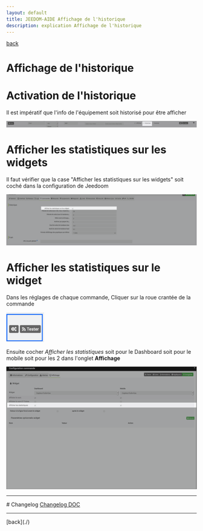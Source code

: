 ```yaml
---
layout: default
title: JEEDOM-AIDE Affichage de l'historique
description: explication Affichage de l'historique
---
```

[back](./)
# Affichage de l'historique

# Activation de l'historique
Il est impératif que l'info de l'équipement soit historisé pour être afficher
<p><img src="../img/help/stats_activation.png" alt="Error" /></p>

# Afficher les statistiques sur les widgets
Il faut vérifier que la case "Afficher les statistiques sur les widgets" soit coché dans la configuration de Jeedoom
<p><img src="../img/help/stats_activation_V4.png" alt="Config V4" width="700"/></p>

# Afficher les statistiques sur le widget
Dans les réglages de chaque commande, Cliquer sur la roue crantée de la commande
<p><img src="../img/help/config_roue.png" alt="Roue Crantée" width="100"/></p>

Ensuite cocher <i>Afficher les statistiques</i> soit pour le Dashboard soit pour le mobile soit pour les 2 dans l'onglet <b>Affichage</b>
<p><img src="../img/help/stats_cocher.png" alt="Cocher" width="700"/></p>

<hr />
# Changelog
<a href="https://github.com/JEALG/JEEDOM-Widget_JAG-doc/commits/master">Changelog DOC</a>

<hr />
[back](./)